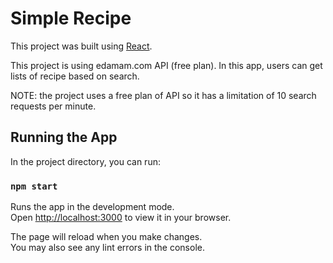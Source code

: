 # Simple Recipe

This project was built using [React](https://github.com/facebook/create-react-app).

This project is using edamam.com API (free plan). In this app, users can get lists of recipe based on search.

NOTE: the project uses a free plan of API so it has a limitation of 10 search requests per minute.

## Running the App

In the project directory, you can run:

### `npm start`

Runs the app in the development mode.\
Open [http://localhost:3000](http://localhost:3000) to view it in your browser.

The page will reload when you make changes.\
You may also see any lint errors in the console.
